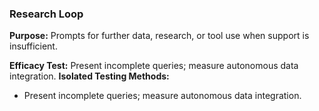 ### Research Loop

**Purpose:** Prompts for further data, research, or tool use when support is insufficient.

**Efficacy Test:** Present incomplete queries; measure autonomous data integration.
**Isolated Testing Methods:**
- Present incomplete queries; measure autonomous data integration.